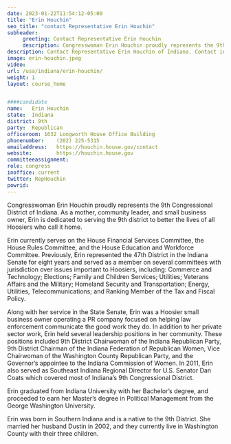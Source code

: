 ```yaml
---
date: 2023-01-22T11:54:12-05:00
title: "Erin Houchin"
seo_title: "contact Representative Erin Houchin"
subheader:
     greeting: Contact Representative Erin Houchin 
     description: Congresswoman Erin Houchin proudly represents the 9th Congressional District of Indiana. As a mother, community leader, and small business owner, Erin is dedicated to serving the 9th district to better the lives of all Hoosiers who call it home.
description: Contact Representative Erin Houchin of Indiana. Contact information for Erin Houchin includes email address, phone number, and mailing address.
image: erin-houchin.jpeg
video: 
url: /usa/indiana/erin-houchin/
weight: 1
layout: course_home


####candidate
name:	Erin Houchin
state:	Indiana
district: 9th
party:	Republican
officeroom:	1632 Longworth House Office Building
phonenumber:	(202) 225-5315
emailaddress:	https://houchin.house.gov/contact
website:		https://houchin.house.gov
committeeassignment: 
role: congress
inoffice: current
twitter: RepHouchin
powrid: 
---
```


Congresswoman Erin Houchin proudly represents the 9th Congressional District of Indiana. As a mother, community leader, and small business owner, Erin is dedicated to serving the 9th district to better the lives of all Hoosiers who call it home.

Erin currently serves on the House Financial Services Committee, the House Rules Committee, and the House Education and Workforce Committee. Previously, Erin represented the 47th District in the Indiana Senate for eight years and served as a member on several committees with jurisdiction over issues important to Hoosiers, including: Commerce and Technology; Elections; Family and Children Services; Utilities; Veterans Affairs and the Military; Homeland Security and Transportation; Energy, Utilities, Telecommunications; and Ranking Member of the Tax and Fiscal Policy.

Along with her service in the State Senate, Erin was a Hoosier small business owner operating a PR company focused on helping law enforcement communicate the good work they do. In addition to her private sector work, Erin held several leadership positions in her community. These positions included 9th District Chairwoman of the Indiana Republican Party, 9th District Chairman of the Indiana Federation of Republican Women, Vice Chairwoman of the Washington County Republican Party, and the Governor’s appointee to the Indiana Commission of Women. In 2011, Erin also served as Southeast Indiana Regional Director for U.S. Senator Dan Coats which covered most of Indiana’s 9th Congressional District.

Erin graduated from Indiana University with her Bachelor’s degree, and proceeded to earn her Master’s degree in Political Management from the George Washington University.

Erin was born in Southern Indiana and is a native to the 9th District. She married her husband Dustin in 2002, and they currently live in Washington County with their three children.